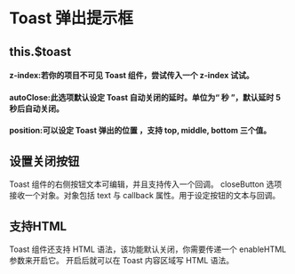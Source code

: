 # Toast 弹出提示框

## this.$toast
#### z-index:若你的项目不可见 Toast 组件，尝试传入一个 z-index 试试。
#### autoClose:此选项默认设定 Toast 自动关闭的延时。单位为“ 秒 ”，默认延时 5 秒后自动关闭。
#### position:可以设定 Toast 弹出的位置 ，支持 top, middle, bottom 三个值。
<ClientOnly> 
<toast-demo></toast-demo>
</ClientOnly>

## 设置关闭按钮
Toast 组件的右侧按钮文本可编辑，并且支持传入一个回调。 closeButton 选项接收一个对象。对象包括 text 与 callback 属性。用于设定按钮的文本与回调。

<ClientOnly> 
<toast-closeButton-demo></toast-closeButton-demo>
</ClientOnly>

## 支持HTML
Toast 组件还支持 HTML 语法，该功能默认关闭，你需要传递一个 enableHTML 参数来开启它。 开启后就可以在 Toast 内容区域写 HTML 语法。

<ClientOnly> 
<toast-html-demo></toast-html-demo>
</ClientOnly>